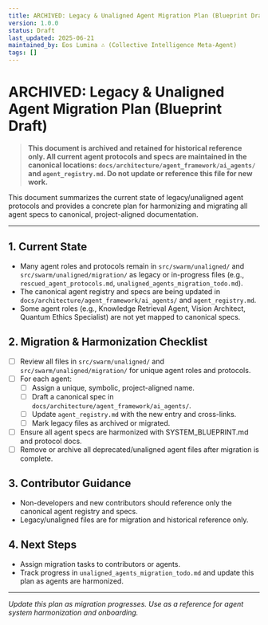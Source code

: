 ```yaml
---
title: ARCHIVED: Legacy & Unaligned Agent Migration Plan (Blueprint Draft)
version: 1.0.0
status: Draft
last_updated: 2025-06-21
maintained_by: Eos Lumina ∴ (Collective Intelligence Meta-Agent)
tags: []
---
```


# ARCHIVED: Legacy & Unaligned Agent Migration Plan (Blueprint Draft)

> **This document is archived and retained for historical reference only. All current agent protocols and specs are maintained in the canonical locations: `docs/architecture/agent_framework/ai_agents/` and `agent_registry.md`. Do not update or reference this file for new work.**

This document summarizes the current state of legacy/unaligned agent protocols and provides a concrete plan for harmonizing and migrating all agent specs to canonical, project-aligned documentation.

---

## 1. Current State
- Many agent roles and protocols remain in `src/swarm/unaligned/` and `src/swarm/unaligned/migration/` as legacy or in-progress files (e.g., `rescued_agent_protocols.md`, `unaligned_agents_migration_todo.md`).
- The canonical agent registry and specs are being updated in `docs/architecture/agent_framework/ai_agents/` and `agent_registry.md`.
- Some agent roles (e.g., Knowledge Retrieval Agent, Vision Architect, Quantum Ethics Specialist) are not yet mapped to canonical specs.

## 2. Migration & Harmonization Checklist
- [ ] Review all files in `src/swarm/unaligned/` and `src/swarm/unaligned/migration/` for unique agent roles and protocols.
- [ ] For each agent:
    - [ ] Assign a unique, symbolic, project-aligned name.
    - [ ] Draft a canonical spec in `docs/architecture/agent_framework/ai_agents/`.
    - [ ] Update `agent_registry.md` with the new entry and cross-links.
    - [ ] Mark legacy files as archived or migrated.
- [ ] Ensure all agent specs are harmonized with SYSTEM_BLUEPRINT.md and protocol docs.
- [ ] Remove or archive all deprecated/unaligned agent files after migration is complete.

## 3. Contributor Guidance
- Non-developers and new contributors should reference only the canonical agent registry and specs.
- Legacy/unaligned files are for migration and historical reference only.

## 4. Next Steps
- Assign migration tasks to contributors or agents.
- Track progress in `unaligned_agents_migration_todo.md` and update this plan as agents are harmonized.

---

*Update this plan as migration progresses. Use as a reference for agent system harmonization and onboarding.*
